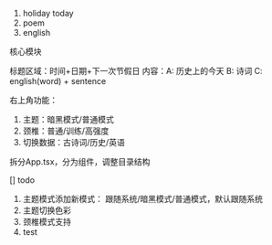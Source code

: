 1. holiday today
2. poem
3. english

核心模块

标题区域：时间+日期+下一次节假日
内容：A: 历史上的今天 B: 诗词 C: english(word) + sentence

右上角功能：

1. 主题：暗黑模式/普通模式
2. 颈椎：普通/训练/高强度
3. 切换数据：古诗词/历史/英语

拆分App.tsx，分为组件，调整目录结构

[] todo

1. 主题模式添加新模式： 跟随系统/暗黑模式/普通模式，默认跟随系统
2. 主题切换色彩
3. 颈椎模式支持
4. test
